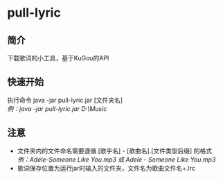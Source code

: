 # pull-lyric

## 简介
下载歌词的小工具，基于KuGou的API

## 快速开始
执行命令 java -jar pull-lyric.jar [文件夹名]  
_例：java -jar pull-lyric.jar D:\Music_

## 注意
- 文件夹内的文件命名需要遵循 [歌手名] - [歌曲名].[文件类型后缀] 的格式  
  _例：Adele-Someone Like You.mp3 或 Adele - Someone Like You.mp3_
- 歌词保存位置为运行jar时输入的文件夹，文件名为歌曲文件名+.lrc

